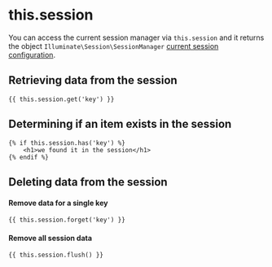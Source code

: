 # this.session

You can access the current session manager via `this.session` and it returns the object `Illuminate\Session\SessionManager` [current session configuration](../services/session.md#configuration).

## Retrieving data from the session

```twig
{{ this.session.get('key') }}
```

## Determining if an item exists in the session

```twig
{% if this.session.has('key') %}
    <h1>we found it in the session</h1>
{% endif %}
```

## Deleting data from the session

#### Remove data for a single key

```twig
{{ this.session.forget('key') }}
```

#### Remove all session data

```twig
{{ this.session.flush() }}
```
